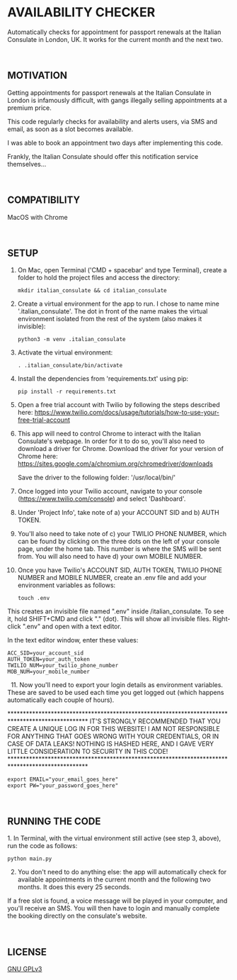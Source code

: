 <h1>AVAILABILITY CHECKER</h1>

<p>Automatically checks for appointment for passport renewals at the Italian Consulate in London, UK. It works for the current month and the next two.</p>
<br>
<h2>MOTIVATION</h2>
<p>Getting appointments for passport renewals at the Italian Consulate in London is infamously difficult, with gangs illegally selling appointments at a premium price.</p>
<p>This code regularly checks for availability and alerts users, via SMS and email, as soon as a slot becomes available.</p>
<p>I was able to book an appointment two days after implementing this code.</p>
<p>Frankly, the Italian Consulate should offer this notification service themselves...</p>
<br>
<h2>COMPATIBILITY</h2>
<p>MacOS with Chrome</p>
<br>
<h2>SETUP</h2>

1. On Mac, open Terminal ('CMD + spacebar' and type Terminal), create a folder to hold the project files and access the directory:

   ```
   mkdir italian_consulate && cd italian_consulate
   ```
2. Create a virtual environment for the app to run. I chose to name mine '.italian_consulate'. The dot in front of the name makes the virtual environment isolated from the rest of the system (also makes it invisible):

   ```
   python3 -m venv .italian_consulate
   ```
3. Activate the virtual environment:

   ```
   . .italian_consulate/bin/activate 
   ```
4. Install the dependencies from 'requirements.txt' using pip:

   ```
   pip install -r requirements.txt
   ```
5. Open a free trial account with Twilio by following the steps described here: https://www.twilio.com/docs/usage/tutorials/how-to-use-your-free-trial-account
   &nbsp;
6. This app will need to control Chrome to interact with the Italian Consulate's webpage. In order for it to do so, you'll also need to download a driver for Chrome. Download the driver for your version of Chrome here: https://sites.google.com/a/chromium.org/chromedriver/downloads

   Save the driver to the following folder: '/usr/local/bin/'
   &nbsp;
7. Once logged into your Twilio account, navigate to your console (https://www.twilio.com/console) and select 'Dashboard'.
   &nbsp;
8. Under 'Project Info', take note of
   a) your ACCOUNT SID and
   b) AUTH TOKEN.
   &nbsp;
9. You'll also need to take note of c) your TWILIO PHONE NUMBER, which can be found by clicking on the three dots on the left of your console page, under the home tab. This number is where the SMS will be sent from. You will also need to have d) your own MOBILE NUMBER.
   &nbsp;
10. Once you have Twilio's ACCOUNT SID, AUTH TOKEN, TWILIO PHONE NUMBER and MOBILE NUMBER, create an .env file and add your environment variables as follows:

    ```
    touch .env
    ```

   This creates an invisible file named ".env" inside /italian_consulate. To see it, hold SHIFT+CMD and click "." (dot). This will show all invisible files. Right-click ".env" and open with a text editor.

   In the text editor window, enter these values:

    ACC_SID=your_account_sid
    AUTH_TOKEN=your_auth_token
    TWILIO_NUM=your_twilio_phone_number
    MOB_NUM=your_mobile_number

   &nbsp;
11. Now you'll need to export your login details as environment variables. These are saved to be used each time you get logged out (which happens automatically each couple of hours).

************************************************************************************************* IT'S STRONGLY RECOMMENDED THAT YOU CREATE A UNIQUE LOG IN FOR THIS WEBSITE! I AM NOT RESPONSIBLE FOR ANYTHING THAT GOES WRONG WITH YOUR CREDENTIALS, OR IN CASE OF DATA LEAKS! NOTHING IS HASHED HERE, AND I GAVE VERY LITTLE CONSIDERATION TO SECURITY IN THIS CODE! *************************************************************************************************

```
export EMAIL="your_email_goes_here"
export PW="your_password_goes_here"
```

&nbsp;

<h2>RUNNING THE CODE</h2>
1. In Terminal, with the virtual environment still active (see step 3, above), run the code as follows:

```
python main.py 
```

2. You don't need to do anything else: the app will automatically check for available appointments in the current month and the following two months. It does this every 25 seconds.

If a free slot is found, a voice message will be played in your computer, and you'll receive an SMS. You will then have to login and manually complete the booking directly on the consulate's website.
&nbsp;

<br>
<h2>LICENSE</h2>
<p><a href='https://choosealicense.com/licenses/gpl-3.0/'>GNU GPLv3</a></p>
